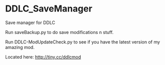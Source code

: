 # DDLC_SaveManager
Save manager for DDLC

Run saveBackup.py to do save modifications n stuff. 

Run DDLC-ModUpdateCheck.py to see if you have the latest version of my amazing mod.

Located here: http://tiny.cc/ddlcmod